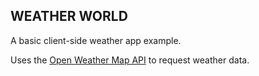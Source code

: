 WEATHER WORLD
-------------

A basic client-side weather app example.

Uses the [Open Weather Map API](http://openweathermap.org/api) to request weather data.

